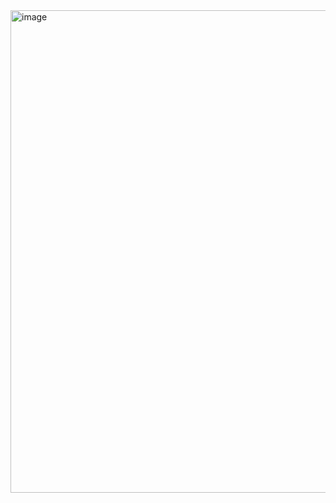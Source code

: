 <img width="1599" height="772" alt="image" src="https://github.com/user-attachments/assets/6c85685a-e895-4963-b234-b037fa616a6b" />
